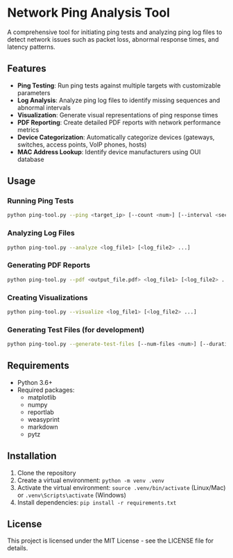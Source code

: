 # Network Ping Analysis Tool

A comprehensive tool for initiating ping tests and analyzing ping log files to detect network issues such as packet loss, abnormal response times, and latency patterns.

## Features

- **Ping Testing**: Run ping tests against multiple targets with customizable parameters
- **Log Analysis**: Analyze ping log files to identify missing sequences and abnormal intervals
- **Visualization**: Generate visual representations of ping response times
- **PDF Reporting**: Create detailed PDF reports with network performance metrics
- **Device Categorization**: Automatically categorize devices (gateways, switches, access points, VoIP phones, hosts)
- **MAC Address Lookup**: Identify device manufacturers using OUI database

## Usage

### Running Ping Tests

```bash
python ping-tool.py --ping <target_ip> [--count <num>] [--interval <seconds>]
```

### Analyzing Log Files

```bash
python ping-tool.py --analyze <log_file1> [<log_file2> ...]
```

### Generating PDF Reports

```bash
python ping-tool.py --pdf <output_file.pdf> <log_file1> [<log_file2> ...]
```

### Creating Visualizations

```bash
python ping-tool.py --visualize <log_file1> [<log_file2> ...]
```

### Generating Test Files (for development)

```bash
python ping-tool.py --generate-test-files [--num-files <num>] [--duration <hours>]
```

## Requirements

- Python 3.6+
- Required packages:
  - matplotlib
  - numpy
  - reportlab
  - weasyprint
  - markdown
  - pytz

## Installation

1. Clone the repository
2. Create a virtual environment: `python -m venv .venv`
3. Activate the virtual environment: `source .venv/bin/activate` (Linux/Mac) or `.venv\Scripts\activate` (Windows)
4. Install dependencies: `pip install -r requirements.txt`

## License

This project is licensed under the MIT License - see the LICENSE file for details.